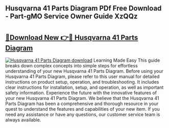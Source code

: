 ## Husqvarna 41 Parts Diagram PDf Free Download - Part-gMO Service Owner Guide XzQQz

# <h2><a href="http://dfmo9co.blite.top/?on=Husqvarna+41+Parts+Diagram">🔗Download New 👉🔴 Husqvarna 41 Parts Diagram</a></h2>

[![Husqvarna 41 Parts Diagram download](https://i.imgur.com/lujVjoI.png)](http://dfmo9co.blite.top/?on=Husqvarna+41+Parts+Diagram)
Learning Made Easy This guide breaks down complex concepts into simple steps for effortless understanding of your new Husqvarna 41 Parts Diagram. Before using your Husqvarna 41 Parts Diagram, please refer to this user manual for detailed instructions on product setup, operation, and troubleshooting. It includes clear instructions for installation, setup, and operation, as well as important safety information. Experience the future with the innovative features of your new Husqvarna 41 Parts Diagram. We believe that the Husqvarna 41 Parts Diagram has been a comprehensive and thorough resource in your quest to understand the features and capabilities of your new item. If you need any assistance or have any questions, our customer service team is always available.
